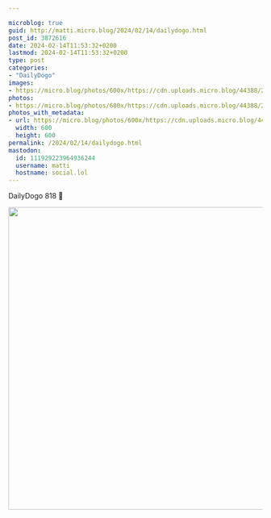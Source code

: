```yaml
---

microblog: true
guid: http://matti.micro.blog/2024/02/14/dailydogo.html
post_id: 3872616
date: 2024-02-14T11:53:32+0200
lastmod: 2024-02-14T11:53:32+0200
type: post
categories:
- "DailyDogo"
images:
- https://micro.blog/photos/600x/https://cdn.uploads.micro.blog/44388/2024/9d46dc39739945a49859ca2ddce31a19.jpg
photos:
- https://micro.blog/photos/600x/https://cdn.uploads.micro.blog/44388/2024/9d46dc39739945a49859ca2ddce31a19.jpg
photos_with_metadata:
- url: https://micro.blog/photos/600x/https://cdn.uploads.micro.blog/44388/2024/9d46dc39739945a49859ca2ddce31a19.jpg
  width: 600
  height: 600
permalink: /2024/02/14/dailydogo.html
mastodon:
  id: 111929223964936244
  username: matti
  hostname: social.lol
---
```

DailyDogo 818 🐶

<img src="https://micro.blog/photos/600x/https://blog.martin-haehnel.de/uploads/2024/9d46dc39739945a49859ca2ddce31a19.jpg" width="600" height="600" alt="" />
